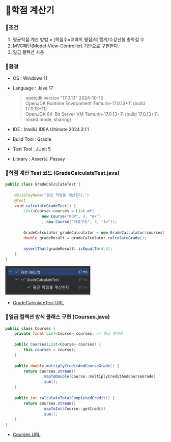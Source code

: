 # 📌학점 계산기

### 🔻조건

1. 평균학점 계산 방법 = (학점수×교과목 평점)의 합계/수강신청 총학점 수
2. MVC패턴(Model-View-Controller) 기반으로 구현한다.
3. 일급 컬렉션 사용

### 🔻환경

- OS : Windows 11
- Language : Java 17

    >openjdk version "17.0.13" 2024-10-15</br>OpenJDK Runtime Environment Temurin-17.0.13+11 (build 17.0.13+11)</br>OpenJDK 64-Bit Server VM Temurin-17.0.13+11 (build 17.0.13+11, mixed mode, sharing)<br>

- IDE : IntelliJ IDEA Ultimate 2024.3.1.1</br>
- Build Tool : Gradle
- Test Tool : JUnit 5
- Library : AssertJ, Passay


### 🔻학점 계산 Test 코드 (GradeCalculateTest.java)

```java
public class GradeCalculateTest {

    @DisplayName("평균 학점을 계산한다.")
    @Test
    void calculateGradeTest() {
        List<Course> courses = List.of(
                new Course("OOP", 3, "A+")
                , new Course("자료구조", 3, "A+"));

        GradeCalculator gradeCalculator = new GradeCalculator(courses);
        double gradeResult = gradeCalculator.calculateGrade();

        assertThat(gradeResult).isEqualTo(4.5);
    }
}
```

<img src="/img/test_pass.png" width="">

- [GradeCalculateTest URL](https://github.com/Qussong/project_oop-practice-GradeCalculator_Java/blob/main/oop_practice_GPA-caculate/src/test/java/org/example/GradeCalculateTest.java)

### 🔻일급 컬렉션 방식 클래스 구현 (Courses.java)

```java
public class Courses {
    private final List<Course> courses; // 일급 컬렉션

    public Courses(List<Course> courses) {
        this.courses = courses;
    }

    public double multiplyCreditAndCourseGrade() {
        return courses.stream()
                .mapToDouble(Course::multiplyCreditAndCourseGrade)
                .sum();
    }

    public int calculateTotalCompletedCredit() {
        return courses.stream()
                .mapToInt(Course::getCredit)
                .sum();
    }
}
```
- [Courses URL](https://github.com/Qussong/project_oop-practice-GradeCalculator_Java/blob/main/oop_practice_GPA-caculate/src/main/java/org/example/Courses.java)

